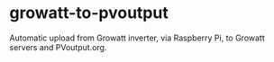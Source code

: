 # growatt-to-pvoutput
Automatic upload from Growatt inverter, via Raspberry Pi, to Growatt servers and PVoutput.org.
